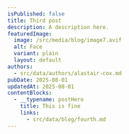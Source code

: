 ```yaml
---
isPublished: false
title: Third post
description: A description here.
featuredImage:
  image: /src/media/blog/image7.avif
  alt: Face
  variant: plain
  layout: default
authors:
  - src/data/authors/alastair-cox.md
pubDate: 2025-08-01
updatedAt: 2025-08-01
contentBlocks:
  - __typename: postHero
    title: This is fine
    links:
      - src/data/blog/fourth.md
---
```

